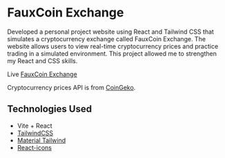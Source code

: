 # FauxCoin Exchange
Developed a personal project website using React and Tailwind CSS that simulates a cryptocurrency exchange called FauxCoin Exchange. The website allows users to view real-time cryptocurrency prices and practice trading in a simulated environment. This project allowed me to strengthen my React and CSS skills.

Live [FauxCoin Exchange](https://paowiee16.github.io/CryptoProject/)

Cryptocurrency prices API is from [CoinGeko](https://www.coingecko.com/en/api).

## Technologies Used
- Vite + React
- [TailwindCSS](https://tailwindui.com/)
- [Material Tailwind](https://www.material-tailwind.com/)
- [React-icons](https://react-icons.github.io/react-icons)
